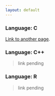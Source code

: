 ```yaml
---
layout: default
---
```


### Language: C
[Link to another page](./c-projects.html).

### Language: C++
> link pending

### Language: R
> link pending
